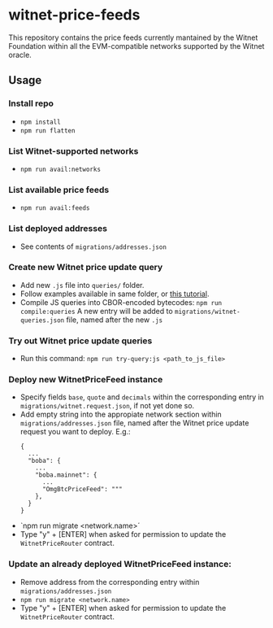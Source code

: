 # witnet-price-feeds

This repository contains the price feeds currently mantained by the Witnet Foundation within all the EVM-compatible networks supported by the Witnet oracle. 

## Usage

### Install repo
- `npm install`
- `npm run flatten`

### List Witnet-supported networks
- `npm run avail:networks`

### List available price feeds
- `npm run avail:feeds`

### List deployed addresses
- See contents of `migrations/addresses.json`

### Create new Witnet price update query

- Add new `.js` file into `queries/` folder.
- Follow examples available in same folder, or [this tutorial](https://docs.witnet.io/smart-contracts/witnet-web-oracle/make-a-get-request).
- Compile JS queries into CBOR-encoded bytecodes:
  `npm run compile:queries`
  A new entry will be added to `migrations/witnet-queries.json` file, named after the new `.js`

### Try out Witnet price update queries
- Run this command:
  `npm run try-query:js <path_to_js_file>`

### Deploy new WitnetPriceFeed instance
- Specify fields `base`, `quote` and `decimals` within the corresponding entry in `migrations/witnet.request.json`, if not yet done so.
- Add empty string into the appropiate network section within `migrations/addresses.json` file, named after the Witnet price update request you want to deploy. E.g.:
  ```
  {
    ...    
    "boba": {
      ...
      "boba.mainnet": {
        ...
        "OmgBtcPriceFeed": """
      },  
    }
  }
- `npm run migrate <network.name>´
- Type "y" + [ENTER] when asked for permission to update the `WitnetPriceRouter` contract.

### Update an already deployed WitnetPriceFeed instance:
- Remove address from the corresponding entry within `migrations/addresses.json`
- `npm run migrate <network.name>`
- Type "y" + [ENTER] when asked for permission to update the `WitnetPriceRouter` contract.
